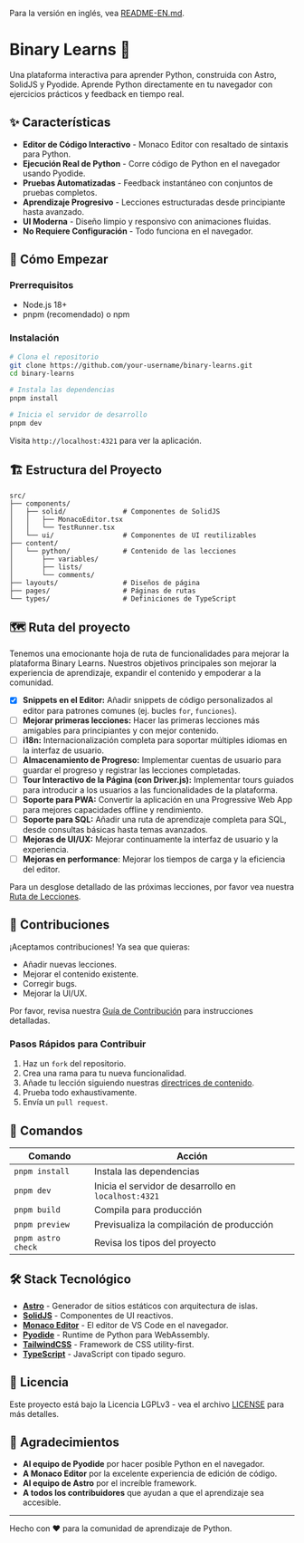 Para la versión en inglés, vea [README-EN.md](./README-EN.md).

# Binary Learns 🐍

Una plataforma interactiva para aprender Python, construida con Astro, SolidJS y Pyodide. Aprende Python directamente en tu navegador con ejercicios prácticos y feedback en tiempo real.

## ✨ Características

- **Editor de Código Interactivo** - Monaco Editor con resaltado de sintaxis para Python.
- **Ejecución Real de Python** - Corre código de Python en el navegador usando Pyodide.
- **Pruebas Automatizadas** - Feedback instantáneo con conjuntos de pruebas completos.
- **Aprendizaje Progresivo** - Lecciones estructuradas desde principiante hasta avanzado.
- **UI Moderna** - Diseño limpio y responsivo con animaciones fluidas.
- **No Requiere Configuración** - Todo funciona en el navegador.

## 🚀 Cómo Empezar

### Prerrequisitos

- Node.js 18+
- pnpm (recomendado) o npm

### Instalación

```bash
# Clona el repositorio
git clone https://github.com/your-username/binary-learns.git
cd binary-learns

# Instala las dependencias
pnpm install

# Inicia el servidor de desarrollo
pnpm dev
```

Visita `http://localhost:4321` para ver la aplicación.

## 🏗️ Estructura del Proyecto

```
src/
├── components/
│   ├── solid/              # Componentes de SolidJS
│   │   ├── MonacoEditor.tsx
│   │   └── TestRunner.tsx
│   └── ui/                 # Componentes de UI reutilizables
├── content/
│   └── python/             # Contenido de las lecciones
│       ├── variables/
│       ├── lists/
│       └── comments/
├── layouts/                # Diseños de página
├── pages/                  # Páginas de rutas
└── types/                  # Definiciones de TypeScript
```

## 🗺️ Ruta del proyecto

Tenemos una emocionante hoja de ruta de funcionalidades para mejorar la plataforma Binary Learns. Nuestros objetivos principales son mejorar la experiencia de aprendizaje, expandir el contenido y empoderar a la comunidad.

- [x] **Snippets en el Editor:** Añadir snippets de código personalizados al editor para patrones comunes (ej. bucles `for`, `funciones`).
- [ ] **Mejorar primeras lecciones:** Hacer las primeras lecciones más amigables para principiantes y con mejor contenido.
- [ ] **i18n:** Internacionalización completa para soportar múltiples idiomas en la interfaz de usuario.
- [ ] **Almacenamiento de Progreso:** Implementar cuentas de usuario para guardar el progreso y registrar las lecciones completadas.
- [ ] **Tour Interactivo de la Página (con Driver.js):** Implementar tours guiados para introducir a los usuarios a las funcionalidades de la plataforma.
- [ ] **Soporte para PWA:** Convertir la aplicación en una Progressive Web App para mejores capacidades offline y rendimiento.
- [ ] **Soporte para SQL:** Añadir una ruta de aprendizaje completa para SQL, desde consultas básicas hasta temas avanzados.
- [ ] **Mejoras de UI/UX:** Mejorar continuamente la interfaz de usuario y la experiencia.
- [ ] **Mejoras en performance**: Mejorar los tiempos de carga y la eficiencia
      del editor.

Para un desglose detallado de las próximas lecciones, por favor vea nuestra [Ruta de Lecciones](ROADMAP.md).

## 🤝 Contribuciones

¡Aceptamos contribuciones! Ya sea que quieras:

- Añadir nuevas lecciones.
- Mejorar el contenido existente.
- Corregir bugs.
- Mejorar la UI/UX.

Por favor, revisa nuestra [Guía de Contribución](./CONTRIBUTING.md) para instrucciones detalladas.

### Pasos Rápidos para Contribuir

1. Haz un `fork` del repositorio.
2. Crea una rama para tu nueva funcionalidad.
3. Añade tu lección siguiendo nuestras [directrices de contenido](./CONTRIBUTING.md).
4. Prueba todo exhaustivamente.
5. Envía un `pull request`.

## 🧞 Comandos

| Comando            | Acción                                               |
| ------------------ | ---------------------------------------------------- |
| `pnpm install`     | Instala las dependencias                             |
| `pnpm dev`         | Inicia el servidor de desarrollo en `localhost:4321` |
| `pnpm build`       | Compila para producción                              |
| `pnpm preview`     | Previsualiza la compilación de producción            |
| `pnpm astro check` | Revisa los tipos del proyecto                        |

## 🛠️ Stack Tecnológico

- **[Astro](https://astro.build/)** - Generador de sitios estáticos con arquitectura de islas.
- **[SolidJS](https://solidjs.com/)** - Componentes de UI reactivos.
- **[Monaco Editor](https://microsoft.github.io/monaco-editor/)** - El editor de VS Code en el navegador.
- **[Pyodide](https://pyodide.org/)** - Runtime de Python para WebAssembly.
- **[TailwindCSS](https://tailwindcss.com/)** - Framework de CSS utility-first.
- **[TypeScript](https://typescriptlang.org/)** - JavaScript con tipado seguro.

## 📄 Licencia

Este proyecto está bajo la Licencia LGPLv3 - vea el archivo [LICENSE](LICENSE) para más detalles.

## 🙏 Agradecimientos

- **Al equipo de Pyodide** por hacer posible Python en el navegador.
- **A Monaco Editor** por la excelente experiencia de edición de código.
- **Al equipo de Astro** por el increíble framework.
- **A todos los contribuidores** que ayudan a que el aprendizaje sea accesible.

---

Hecho con ❤️ para la comunidad de aprendizaje de Python.
